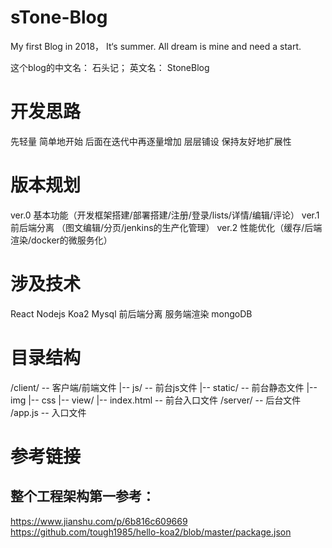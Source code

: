 # sTone-Blog
My first Blog in 2018， It‘s summer. All dream is mine and need a start.

这个blog的中文名： 石头记； 英文名： StoneBlog


# 开发思路
先轻量 简单地开始 后面在迭代中再逐量增加 层层铺设 保持友好地扩展性

# 版本规划
ver.0 基本功能（开发框架搭建/部署搭建/注册/登录/lists/详情/编辑/评论）
ver.1 前后端分离 （图文编辑/分页/jenkins的生产化管理）
ver.2 性能优化（缓存/后端渲染/docker的微服务化）

# 涉及技术
React Nodejs Koa2 Mysql 
前后端分离  服务端渲染  mongoDB


# 目录结构
/client/                    -- 客户端/前端文件
  |-- js/                   -- 前台js文件
  |-- static/               -- 前台静态文件
    |-- img
    |-- css
  |-- view/
    |-- index.html          -- 前台入口文件
/server/                    -- 后台文件
/app.js                     -- 入口文件


# 参考链接
## 整个工程架构第一参考：
https://www.jianshu.com/p/6b816c609669
https://github.com/tough1985/hello-koa2/blob/master/package.json
